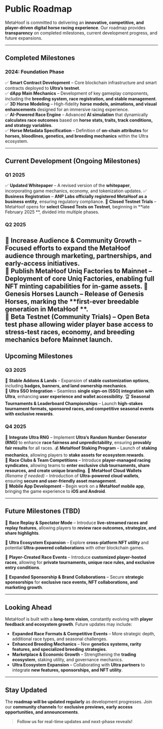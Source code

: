 # Public Roadmap

MetaHoof is committed to delivering an **innovative, competitive, and player-driven digital horse racing experience**.
Our roadmap provides **transparency** on completed milestones, current development progress, and future expansions.

---

## Completed Milestones

### 2024: Foundation Phase

✅ **Smart Contract Development** – Core blockchain infrastructure and smart contracts deployed to **Ultra’s testnet**.  
✅ **dApp Main Mechanics** – Development of key gameplay components, including the **breeding system, race registration,
and stable management**.  
✅ **3D Horse Modeling** – High-fidelity **horse models, animations, and visual enhancements** designed for an immersive
racing experience.  
✅ **AI-Powered Race Engine** – Advanced **AI simulation** that dynamically **calculates race outcomes** based on **horse
stats, traits, track conditions, and strategy variables**.  
✅ **Horse Metadata Specification** – Definition of **on-chain attributes** for **horses, bloodlines, genetics, and
breeding mechanics** within the Ultra ecosystem.

---

## Current Development (Ongoing Milestones)

### Q1 2025

✅ **Updated Whitepaper** – A revised version of the **whitepaper**, incorporating game mechanics, economy, and
tokenization updates.
✅ **Business Registration** – **ANP Labs officially registered MetaHoof as a business entity**, ensuring regulatory
compliance.
🔄 **Closed Testnet Trials** – MetaHoof opens for **select Closed Tests on Testnet**, beginning in **late February 2025
**, divided into multiple phases.

### Q2 2025

🔄 **Increase Audience & Community Growth** – Focused efforts to **expand the MetaHoof audience** through **marketing,
partnerships, and early-access initiatives**.  
🔄 **Publish MetaHoof Uniq Factories to Mainnet** – Deployment of **core Uniq Factories**, enabling **full NFT minting
capabilities** for in-game assets.
🔄 **Genesis Horses Launch** – Release of **Genesis Horses**, marking the **first-ever breedable generation in MetaHoof
**.  
🔄 **Beta Testnet (Community Trials)** – Open Beta test phase allowing **wider player base access** to **stress-test
races, economy, and breeding mechanics** before Mainnet launch.
---

## Upcoming Milestones

### Q3 2025

🚀 **Stable Addons & Lands** – Expansion of **stable customization options**, including **badges, banners, and land
ownership mechanics**.  
🚀 **Ultra SSO Integration** – Seamless **single sign-on (SSO) integration with Ultra**, enhancing **user experience and
wallet accessibility**.
🏆 **Seasonal Tournaments & Leaderboard Championships** – Launch **high-stakes tournament formats, sponsored races, and
competitive seasonal events with exclusive rewards**.

### Q4 2025

🎲 **Integrate Ultra RNG** – Implement **Ultra’s Random Number Generator (RNG)** to enhance **race fairness and
unpredictability**, ensuring **provably fair results** for all races.
💰 **MetaHoof Staking Program** – Launch of **staking mechanics**, allowing players to **stake assets for ecosystem
rewards**.  
🏇 **Race Clubs & Team Competitions** – Introduce **player-managed racing syndicates**, allowing teams to **enter
exclusive club tournaments, share resources, and create unique branding**.
📱 **MetaHoof Cloud Wallets** *(Rename if needed)* – Introduction of **Ultra-powered cloud wallets**, ensuring **secure
and user-friendly asset management**.  
📱 **Mobile App Development** – Begin work on a **MetaHoof mobile app**, bringing the game experience to **iOS and
Android**.


---

## Future Milestones (TBD)

🎥 **Race Replay & Spectator Mode** – Introduce **live-streamed races and replay features**, allowing players to **review
race outcomes, strategize, and share highlights**.

🔗 **Ultra Ecosystem Expansion** – Explore **cross-platform NFT utility** and potential **Ultra-powered collaborations**
with other blockchain games.

🎯 **Player-Created Race Events** – Introduce **customized player-hosted races**, allowing for **private tournaments,
unique race rules, and exclusive entry conditions**.

📢 **Expanded Sponsorship & Brand Collaborations** – Secure **strategic sponsorships** for **exclusive race events, NFT
collaborations, and marketing growth**.

---

## Looking Ahead

MetaHoof is built with a **long-term vision**, constantly evolving with **player feedback and ecosystem growth**. Future
updates may include:

- **Expanded Race Formats & Competitive Events** – More strategic depth, additional race types, and seasonal challenges.
- **Enhanced Breeding Mechanics** – New **genetics systems, rarity features, and specialized breeding strategies**.
- **Marketplace & Economic Growth** – Strengthening the **trading ecosystem**, staking utility, and governance
  mechanics.
- **Ultra Ecosystem Expansion** – Collaborating with **Ultra partners** to integrate **new features, sponsorships, and
  NFT utility**.

---

## Stay Updated

The **roadmap will be updated regularly** as development progresses. Join our **community channels** for **exclusive
previews, early access opportunities, and announcements**.

> **Follow us for real-time updates and next-phase reveals!**